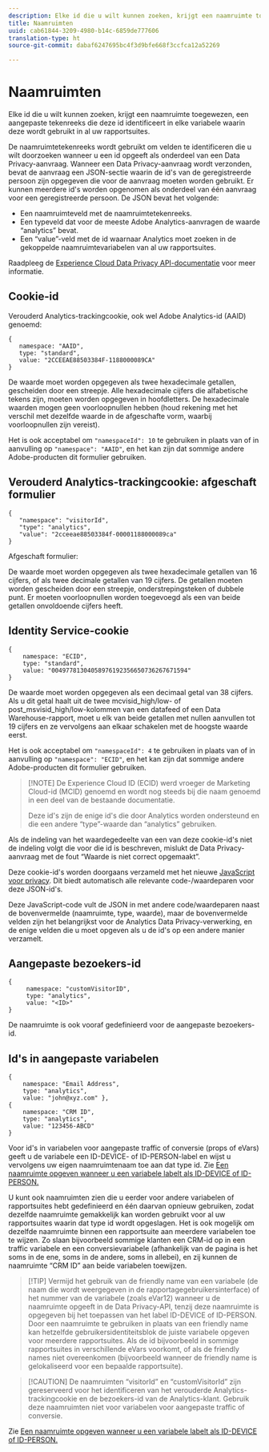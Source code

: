 ```yaml
---
description: Elke id die u wilt kunnen zoeken, krijgt een naamruimte toegewezen, een aangepaste tekenreeks die deze id identificeert in elke variabele waarin deze wordt gebruikt in al uw rapportsuites.
title: Naamruimten
uuid: cab61844-3209-4980-b14c-6859de777606
translation-type: ht
source-git-commit: dabaf6247695bc4f3d9bfe668f3ccfca12a52269

---
```



# Naamruimten

Elke id die u wilt kunnen zoeken, krijgt een naamruimte toegewezen, een aangepaste tekenreeks die deze id identificeert in elke variabele waarin deze wordt gebruikt in al uw rapportsuites.

De naamruimtetekenreeks wordt gebruikt om velden te identificeren die u wilt doorzoeken wanneer u een id opgeeft als onderdeel van een Data Privacy-aanvraag. Wanneer een Data Privacy-aanvraag wordt verzonden, bevat de aanvraag een JSON-sectie waarin de id&#39;s van de geregistreerde persoon zijn opgegeven die voor de aanvraag moeten worden gebruikt. Er kunnen meerdere id&#39;s worden opgenomen als onderdeel van één aanvraag voor een geregistreerde persoon. De JSON bevat het volgende:

* Een naamruimteveld met de naamruimtetekenreeks.
* Een typeveld dat voor de meeste Adobe Analytics-aanvragen de waarde “analytics” bevat.
* Een “value”-veld met de id waarnaar Analytics moet zoeken in de gekoppelde naamruimtevariabelen van al uw rapportsuites.

Raadpleeg de [Experience Cloud Data Privacy API-documentatie](https://docs.adobe.com/content/help/nl-NL/experience-platform/privacy/home.html#!api-specification/markdown/narrative/technical_overview/privacy_service_overview/privacy_service_overview.md) voor meer informatie.

## Cookie-id

Verouderd Analytics-trackingcookie, ook wel Adobe Analytics-id (AAID) genoemd:

```
{
   namespace: "AAID",
   type: "standard",
   value: "2CCEEAE88503384F-1188000089CA"
}
```

De waarde moet worden opgegeven als twee hexadecimale getallen, gescheiden door een streepje. Alle hexadecimale cijfers die alfabetische tekens zijn, moeten worden opgegeven in hoofdletters. De hexadecimale waarden mogen geen voorloopnullen hebben (houd rekening met het verschil met dezelfde waarde in de afgeschafte vorm, waarbij voorloopnullen zijn vereist).

Het is ook acceptabel om `"namespaceId": 10` te gebruiken in plaats van of in aanvulling op `"namespace": "AAID"`, en het kan zijn dat sommige andere Adobe-producten dit formulier gebruiken.

## Verouderd Analytics-trackingcookie: afgeschaft formulier

```
{
   "namespace": "visitorId",
   "type": "analytics",
   "value": "2cceeae88503384f-00001188000089ca"
}
```

Afgeschaft formulier:

De waarde moet worden opgegeven als twee hexadecimale getallen van 16 cijfers, of als twee decimale getallen van 19 cijfers. De getallen moeten worden gescheiden door een streepje, onderstrepingsteken of dubbele punt. Er moeten voorloopnullen worden toegevoegd als een van beide getallen onvoldoende cijfers heeft.

## Identity Service-cookie

```
{
    namespace: "ECID",
    type: "standard",
    value: "00497781304058976192356650736267671594"
}
```

De waarde moet worden opgegeven als een decimaal getal van 38 cijfers. Als u dit getal haalt uit de twee mcvisid\_high/low- of post\_msvisid\_high/low-kolommen van een datafeed of een Data Warehouse-rapport, moet u elk van beide getallen met nullen aanvullen tot 19 cijfers en ze vervolgens aan elkaar schakelen met de hoogste waarde eerst.

Het is ook acceptabel om `"namespaceId": 4` te gebruiken in plaats van of in aanvulling op `"namespace": "ECID"`, en het kan zijn dat sommige andere Adobe-producten dit formulier gebruiken.

>[!NOTE] De Experience Cloud ID (ECID) werd vroeger de Marketing Cloud-id (MCID) genoemd en wordt nog steeds bij die naam genoemd in een deel van de bestaande documentatie.
>
>Deze id&#39;s zijn de enige id&#39;s die door Analytics worden ondersteund en die een andere “type”-waarde dan “analytics” gebruiken.

Als de indeling van het waardegedeelte van een van deze cookie-id&#39;s niet de indeling volgt die voor die id is beschreven, mislukt de Data Privacy-aanvraag met de fout “Waarde is niet correct opgemaakt”.

Deze cookie-id&#39;s worden doorgaans verzameld met het nieuwe [JavaScript voor privacy](https://www.adobe.io/apis/cloudplatform/gdpr/services/allservices.htm). Dit biedt automatisch alle relevante code-/waardeparen voor deze JSON-id&#39;s.

Deze JavaScript-code vult de JSON in met andere code/waardeparen naast de bovenvermelde (naamruimte, type, waarde), maar de bovenvermelde velden zijn het belangrijkst voor de Analytics Data Privacy-verwerking, en de enige velden die u moet opgeven als u de id&#39;s op een andere manier verzamelt.

## Aangepaste bezoekers-id

```
{
     namespace: "customVisitorID",
     type: "analytics",
     value: "<ID>"
}
```

De naamruimte is ook vooraf gedefinieerd voor de aangepaste bezoekers-id.

## Id&#39;s in aangepaste variabelen

```
{
    namespace: "Email Address",
    type: "analytics", 
    value: "john@xyz.com" }, 
{
    namespace: "CRM ID", 
    type: "analytics", 
    value: "123456-ABCD" 
}
```

Voor id&#39;s in variabelen voor aangepaste traffic of conversie (props of eVars) geeft u de variabele een ID-DEVICE- of ID-PERSON-label en wijst u vervolgens uw eigen naamruimtenaam toe aan dat type id. Zie [Een naamruimte opgeven wanneer u een variabele labelt als ID-DEVICE of ID-PERSON.](gdpr-labels.md)

U kunt ook naamruimten zien die u eerder voor andere variabelen of rapportsuites hebt gedefinieerd en één daarvan opnieuw gebruiken, zodat dezelfde naamruimte gemakkelijk kan worden gebruikt voor al uw rapportsuites waarin dat type id wordt opgeslagen. Het is ook mogelijk om dezelfde naamruimte binnen een rapportsuite aan meerdere variabelen toe te wijzen. Zo slaan bijvoorbeeld sommige klanten een CRM-id op in een traffic variabele en een conversievariabele (afhankelijk van de pagina is het soms in de ene, soms in de andere, soms in allebei), en zij kunnen de naamruimte “CRM ID” aan beide variabelen toewijzen.

>[!TIP] Vermijd het gebruik van de friendly name van een variabele (de naam die wordt weergegeven in de rapportagegebruikersinterface) of het nummer van de variabele (zoals eVar12) wanneer u de naamruimte opgeeft in de Data Privacy-API, tenzij deze naamruimte is opgegeven bij het toepassen van het label ID-DEVICE of ID-PERSON. Door een naamruimte te gebruiken in plaats van een friendly name kan hetzelfde gebruikersidentiteitsblok de juiste variabele opgeven voor meerdere rapportsuites. Als de id bijvoorbeeld in sommige rapportsuites in verschillende eVars voorkomt, of als de friendly names niet overeenkomen (bijvoorbeeld wanneer de friendly name is gelokaliseerd voor een bepaalde rapportsuite).

>[!CAUTION] De naamruimten “visitorId” en “customVisitorId” zijn gereserveerd voor het identificeren van het verouderde Analytics-trackingcookie en de bezoekers-id van de Analytics-klant. Gebruik deze naamruimten niet voor variabelen voor aangepaste traffic of conversie.

Zie [Een naamruimte opgeven wanneer u een variabele labelt als ID-DEVICE of ID-PERSON.](/help/admin/c-data-governance/gdpr-labels.md)
